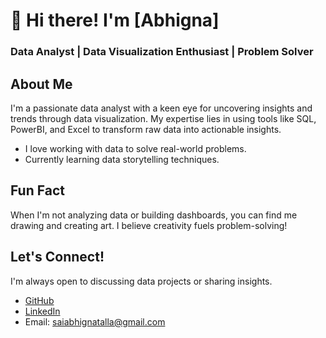 # 👋 Hi there! I'm [Abhigna]  
### Data Analyst | Data Visualization Enthusiast | Problem Solver  

## About Me  
I'm a passionate data analyst with a keen eye for uncovering insights and trends through data visualization. My expertise lies in using tools like SQL, PowerBI, and Excel to transform raw data into actionable insights.  
- I love working with data to solve real-world problems.  
- Currently learning data storytelling techniques.

## Fun Fact  
When I'm not analyzing data or building dashboards, you can find me drawing and creating art. I believe creativity fuels problem-solving!  

## Let's Connect!  
I'm always open to discussing data projects or sharing insights.  
- [GitHub](https://github.com/SaiAbhignaTalla)
- [LinkedIn](https://www.linkedin.com/in/sai-abhigna-talla-65701a293/)
- Email: saiabhignatalla@gmail.com 

<!--
**SaiAbhignaTalla/SaiAbhignaTalla** is a ✨ _special_ ✨ repository because its `README.md` (this file) appears on your GitHub profile.

Here are some ideas to get you started:

- 🔭 I’m currently working on ...
- 🌱 I’m currently learning ...
- 👯 I’m looking to collaborate on ...
- 🤔 I’m looking for help with ...
- 💬 Ask me about ...
- 📫 How to reach me: ...
- 😄 Pronouns: ...
- ⚡ Fun fact: ...
-->
